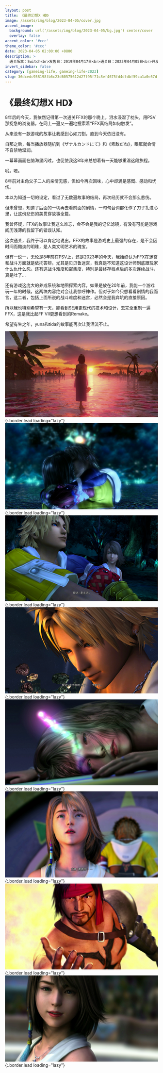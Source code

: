 ```yaml
---
layout: post
title: 《最终幻想X HD》
image: /assets/img/blog/2023-04-05/cover.jpg
accent_image: 
  background: url('/assets/img/blog/2023-04-05/bg.jpg') center/cover
  overlay: false
accent_color: '#ccc'
theme_color: '#ccc'
date: 2023-04-05 02:00:00 +0800
description: >
  通关版本：Switch<br>发售日：2019年04月17日<br>通关日：2023年04月05日<br>开发商：Square Enix<br>发行商：万代南梦宫
invert_sidebar: false
category: [gameing-life, gameing-life-2023]
slug: 36dcedc958198fb6c23d60575612d27f95f71c8ef4675fd4dfdbf59ca1a0e57d
---
```


# 《最终幻想X HD》

8年后的今天，我依然记得第一次通关FFX的那个晚上。泪水浸湿了枕头，用PSV那捉急的浏览器，在网上一遍又一遍地搜索着“FFX真结局如何触发”。

从来没有一款游戏的故事让我感到心如刀割，直到今天依旧没有。

自那之后，每当播放器随机到《ザナルカンドにて》和《素敌だね》，眼眶就会情不自禁地湿润。

一幕幕画面在脑海里闪过，也促使我这8年来总想着有一天能够重温这段旅程。

哟。嗯。

8年前对主角父子二人的亲情无感，但如今再次回味，心中却满是感慨、感动和忧伤。

本以为知道一切的设定，看过了无数遍故事的结局，再次经历就不会那么悲伤。

但未曾想，知道了后面的一切再去看前面的剧情，一句句台词都化作了刀子扎进心里，让这份悲伤的美贯穿故事全篇。

我曾怀疑，FFX的故事让我这么难忘，会不会是我的记忆滤镜，有没有可能是游戏阅历浅薄的我留下的错误认知。

这次通关，我终于可以肯定地说出，FFX的故事是游戏史上最强的存在，是不会因时间而黯淡的明珠，是人类文明艺术的瑰宝。

但有一说一，无论是8年前在PSV上，还是2023年的今天，我始终认为FFX在迷宫和战斗方面就是依托答辩。尤其是贝贝鲁迷宫，我真是不知道这设计师到底跟玩家什么仇什么怨。还有这战斗难度和密集度，特别是最终存档点后的多次连续战斗，真是吐了...

还有游戏这庞大的养成系统和地图探索内容，如果是放在20年前，我能一个游戏玩一年的时候，这两块内容绝对会让我惊呼神作。但对于如今只想看看剧情的我而言，这二者，包括上面所说的战斗难度和迷宫，必然会是我弃坑的直接原因。

所以我也特别希望有一天，能看到SE用更现代的技术和设计，去完全重制一遍FFX，这是我比起FF VII更想看到的Remake。

希望有生之年，yuna和tida的故事能再次让我泪流不止。

![](/assets/img/blog/2023-04-05/1.jpg){:.border.lead loading="lazy"}
![](/assets/img/blog/2023-04-05/2.jpg){:.border.lead loading="lazy"}
![](/assets/img/blog/2023-04-05/3.jpg){:.border.lead loading="lazy"}
![](/assets/img/blog/2023-04-05/4.jpg){:.border.lead loading="lazy"}
![](/assets/img/blog/2023-04-05/5.jpg){:.border.lead loading="lazy"}
![](/assets/img/blog/2023-04-05/6.jpg){:.border.lead loading="lazy"}
![](/assets/img/blog/2023-04-05/7.jpg){:.border.lead loading="lazy"}
![](/assets/img/blog/2023-04-05/8.jpg){:.border.lead loading="lazy"}

